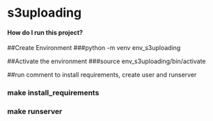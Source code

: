 # s3uploading
#### How do I run this project?

##Create Environment
###python -m venv env_s3uploading

##Activate the environment
###source env_s3uploading/bin/activate

##run comment to install requirements, create user and runserver
### make install_requirements
### make runserver
